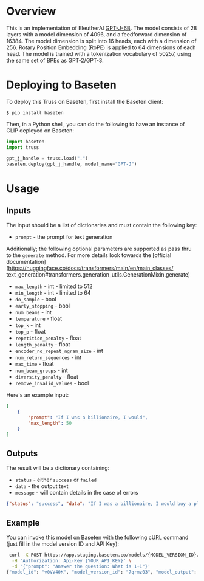 # Overview

This is an implementation of EleutherAI
[GPT-J-6B](https://huggingface.co/EleutherAI/gpt-j-6B). The model consists of 28 layers with a model dimension of 4096,
and a feedforward dimension of 16384. The model dimension is split into 16 heads, each with a dimension of 256.
Rotary Position Embedding (RoPE) is applied to 64 dimensions of each head. The model is trained with a tokenization
vocabulary of 50257, using the same set of BPEs as GPT-2/GPT-3.

# Deploying to Baseten

To deploy this Truss on Baseten, first install the Baseten client:

```
$ pip install baseten
```

Then, in a Python shell, you can do the following to have an instance of CLIP deployed
on Baseten:

```python
import baseten
import truss

gpt_j_handle = truss.load(".")
baseten.deploy(gpt_j_handle, model_name="GPT-J")
```

# Usage

## Inputs
The input should be a list of dictionaries and must contain the following key:
* `prompt` - the prompt for text generation

Additionally; the following optional parameters are supported as pass thru to the `generate` method. For more details
 look towards the [official documentation](https://huggingface.co/docs/transformers/main/en/main_classes/
text_generation#transformers.generation_utils.GenerationMixin.generate)

* `max_length` - int - limited to  512
* `min_length` - int - limited to 64
* `do_sample` - bool
* `early_stopping` - bool
* `num_beams` - int
* `temperature`  - float
* `top_k` - int
* `top_p` - float
* `repetition_penalty` - float
* `length_penalty` - float
* `encoder_no_repeat_ngram_size` - int
* `num_return_sequences` - int
* `max_time` - float
* `num_beam_groups` - int
* `diversity_penalty` - float
* `remove_invalid_values` - bool

Here's an example input:

```json
[
    {
        "prompt": "If I was a billionaire, I would",
        "max_length": 50
    }
]
```

## Outputs
The result will be a dictionary containing:
* `status` - either `success` or `failed`
* `data` - the output text
* `message` - will contain details in the case of errors

```json
{"status": "success", "data": "If I was a billionaire, I would buy a plane.", "message": null}
```

## Example

You can invoke this model on Baseten with the following cURL command (just fill in the model version ID and API Key):

```bash
 curl -X POST https://app.staging.baseten.co/models/{MODEL_VERSION_ID}/predict \
  -H 'Authorization: Api-Key {YOUR_API_KEY}' \
  -d '{"prompt": "Answer the question: What is 1+1"}'
{"model_id": "v0VV40K", "model_version_id": "7qrmz03", "model_output": {"status": "success", "data": "Answer the question: What is 1+1?\n\nThe answer is 2.\n\nThe", "message": null}}
```